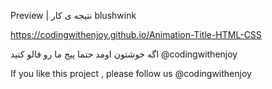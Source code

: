Preview | نتیجه ی کار blushwink

https://codingwithenjoy.github.io/Animation-Title-HTML-CSS

اگه خوشتون اومد حتما پیج ما رو فالو کنید @codingwithenjoy

If you like this project , please follow us @codingwithenjoy

